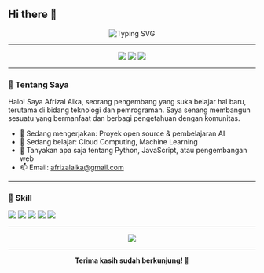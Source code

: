 ## Hi there 👋

<!--
**AfrizalAlka/AfrizalAlka** is a ✨ _special_ ✨ repository because its `README.md` (this file) appears on your GitHub profile.

Here are some ideas to get you started:

- 🔭 I’m currently working on ...
- 🌱 I’m currently learning ...
- 👯 I’m looking to collaborate on ...
- 🤔 I’m looking for help with ...
- 💬 Ask me about ...
- 📫 How to reach me: ...
- 😄 Pronouns: ...
- ⚡ Fun fact: ...
-->
<p align="center">
	<img src="https://readme-typing-svg.demolab.com?font=Fira+Code&size=24&pause=1000&color=F7A41D&center=true&vCenter=true&width=435&lines=Hi%2C+I'm+Afrizal+Alka!;Welcome+to+my+GitHub+Profile!" alt="Typing SVG" />
</p>

---

<p align="center">
	<img src="https://img.shields.io/badge/Code-Python-blue?style=for-the-badge&logo=python"/>
	<img src="https://img.shields.io/badge/Code-JavaScript-yellow?style=for-the-badge&logo=javascript"/>
	<img src="https://img.shields.io/badge/Tools-VS%20Code-007ACC?style=for-the-badge&logo=visual-studio-code"/>
</p>

---

### 👋 Tentang Saya

Halo! Saya Afrizal Alka, seorang pengembang yang suka belajar hal baru, terutama di bidang teknologi dan pemrograman. Saya senang membangun sesuatu yang bermanfaat dan berbagi pengetahuan dengan komunitas.

- 🔭 Sedang mengerjakan: Proyek open source & pembelajaran AI
- 🌱 Sedang belajar: Cloud Computing, Machine Learning
- 💬 Tanyakan apa saja tentang Python, JavaScript, atau pengembangan web
- 📫 Email: afrizalalka@gmail.com

---

### 🚀 Skill

<p>
	<img src="https://img.shields.io/badge/Python-3776AB?style=for-the-badge&logo=python&logoColor=white"/>
	<img src="https://img.shields.io/badge/JavaScript-F7DF1E?style=for-the-badge&logo=javascript&logoColor=black"/>
	<img src="https://img.shields.io/badge/HTML5-E34F26?style=for-the-badge&logo=html5&logoColor=white"/>
	<img src="https://img.shields.io/badge/CSS3-1572B6?style=for-the-badge&logo=css3&logoColor=white"/>
	<img src="https://img.shields.io/badge/Git-F05032?style=for-the-badge&logo=git&logoColor=white"/>
</p>

---

<p align="center">
	<img src="https://github-readme-stats.vercel.app/api?username=AfrizalAlka&show_icons=true&theme=radical"/>
</p>

---

<p align="center">
	<b>Terima kasih sudah berkunjung! 🚀</b>
</p>
